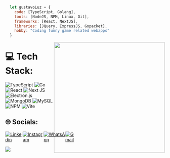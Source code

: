 
```javascript
  let gustavoLuz = {
    code: [TypeScript, Golang],
    tools: [NodeJS, NPM, Linux, Git],
    frameworks: [React, NextJS],
    libraries: [JQuery, ExpressJS, Gopacket],
    hobby: "Coding funny game related webapps"
  }
```

<img align="right" style="width:350px" src='https://github-readme-stats.vercel.app/api/top-langs/?username=gustavofluz&theme=dark&hide_border=true&include_all_commits=true&count_private=false&layout=compact'/>

# 💻 Tech Stack:
![TypeScript](https://img.shields.io/badge/typescript-%23007ACC.svg?style=for-the-badge&logo=typescript&logoColor=white)
![Go](https://img.shields.io/badge/go-%2300ADD8.svg?style=for-the-badge&logo=go&logoColor=white)
![React](https://img.shields.io/badge/react-%2320232a.svg?style=for-the-badge&logo=react&logoColor=%2361DAFB)
![Next JS](https://img.shields.io/badge/Next-black?style=for-the-badge&logo=next.js&logoColor=white)
![Electron.js](https://img.shields.io/badge/Electron-191970?style=for-the-badge&logo=Electron&logoColor=white)
![MongoDB](https://img.shields.io/badge/MongoDB-%234ea94b.svg?style=for-the-badge&logo=mongodb&logoColor=white)
![MySQL](https://img.shields.io/badge/mysql-4479A1.svg?style=for-the-badge&logo=mysql&logoColor=white)
![NPM](https://img.shields.io/badge/NPM-%23CB3837.svg?style=for-the-badge&logo=npm&logoColor=white)
![Vite](https://img.shields.io/badge/vite-%23646CFF.svg?style=for-the-badge&logo=vite&logoColor=white)



## 🌐 Socials:

<p style="display:flex;">
  <a  href="https://linkedin.com/in/gustavofluz">
    <img  alt="Linkedin"  src="https://img.shields.io/badge/LinkedIn-0077B5?logo=linkedin&logoColor=white&style=for-the-badge"/>
  </a>
  <a  href="[https://instagram.com/lr_killovsky](https://www.instagram.com/gustavoluz_02/)">
    <img  alt="Instagram"  src="https://img.shields.io/badge/Instagram-E4405F?logo=instagram&logoColor=white&style=for-the-badge"/>
  </a>
  <a  href="https://wa.me/5535997522207">
    <img  alt="WhatsApp"  src="https://img.shields.io/badge/WhatsApp-25D366?logo=whatsapp&logoColor=white&style=for-the-badge"/>
  </a>
  <a  href="mailto:gu.luz400@gmail.com">
    <img  alt="Gmail"  src="https://img.shields.io/badge/Gmail-D14836?logo=gmail&logoColor=white&style=for-the-badge"/>
  </a>
</p>


[![](https://visitcount.itsvg.in/api?id=GustavoFLuz&icon=5&color=1)](https://visitcount.itsvg.in)
